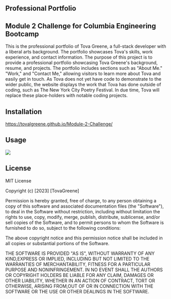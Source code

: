 ## Professional Portfolio

## Module 2 Challenge for Columbia Engineering Bootcamp

This is the professional portfolio of Tova Greene, a full-stack developer with a liberal arts background. The portfolio showcases Tova's skills, work experience, and contact information. The purpose of this project is to provide a professional portfolio showcasing Tova Greene's background, resume, and projects. The portfolio includes sections such as "About Me." "Work," and "Contact Me," allowing visitors to learn more about Tova and easily get in touch. As Tova does not yet have code to demonstrate to the wider public, the website displays the work that Tova has done outside of coding, such as The New York City Poetry Festival. In due time, Tova will replace these place-holders with notable coding projects.

## Installation
https://tovalgreene.github.io/Module-2-Challenge/

## Usage
<img src="Tova Greene's Portfolio.png">

## License

MIT License

Copyright (c) [2023] [TovaGreene]

Permission is hereby granted, free of charge, to any person obtaining a copy of this software and associated documentation files (the "Software"), to deal in the Software without restriction, including without limitation the rights to use, copy, modify, merge, publish, distribute, sublicense, and/or sell copies of the Software, and to permit persons to whom the Software is furnished to do so, subject to the following conditions:

The above copyright notice and this permission notice shall be included in all copies or substantial portions of the Software.

THE SOFTWARE IS PROVIDED "AS IS", WITHOUT WARRANTY OF ANY KIND,EXPRESS OR IMPLIED, INCLUDING BUT NOT LIMITED TO THE WARRANTIES OF MERCHANTABILITY, FITNESS FOR A PARTICULAR PURPOSE AND NONINFRINGEMENT. IN NO EVENT SHALL THE AUTHORS OR COPYRIGHT HOLDERS BE LIABLE FOR ANY CLAIM, DAMAGES OR OTHER LIABILITY, WHETHER IN AN ACTION OF CONTRACT, TORT OR OTHERWISE, ARISING FROM,OUT OF OR IN CONNECTION WITH THE SOFTWARE OR THE USE OR OTHER DEALINGS IN THE SOFTWARE.
